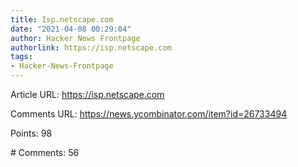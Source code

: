 ```yaml
---
title: Isp.netscape.com
date: "2021-04-08 00:29:04"
author: Hacker News Frontpage
authorlink: https://isp.netscape.com
tags:
- Hacker-News-Frontpage
---
```


<p>Article URL: <a href="https://isp.netscape.com">https://isp.netscape.com</a></p>
<p>Comments URL: <a href="https://news.ycombinator.com/item?id=26733494">https://news.ycombinator.com/item?id=26733494</a></p>
<p>Points: 98</p>
<p># Comments: 56</p>
